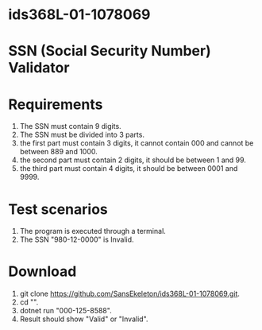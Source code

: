 # ids368L-01-1078069

# SSN (Social Security Number) Validator

# Requirements
1. The SSN must contain 9 digits.
2. The SSN must be divided into 3 parts.
3. the first part must contain 3 digits, it cannot contain 000 and cannot be between 889 and 1000.
4. the second part must contain 2 digits, it should be between 1 and 99.
5. the third part must contain 4 digits, it should be between 0001 and 9999.

# Test scenarios

1. The program is executed through a terminal.
2. The SSN "980-12-0000" is Invalid.


# Download

1. git clone https://github.com/SansEkeleton/ids368L-01-1078069.git. 
2. cd "\".
3. dotnet run "000-125-8588".
4. Result should show "Valid" or "Invalid".

